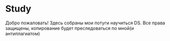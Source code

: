 # Study
Добро пожаловать!
Здесь собраны мои потуги научиться DS.
Все права защищены, копирование будет преследоваться по мной(и антиплагиатом)
